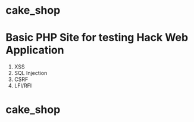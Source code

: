 # cake_shop
# Basic PHP Site for testing Hack Web Application
1. XSS
2. SQL Injection
3. CSRF
4. LFI/RFI
# cake_shop
